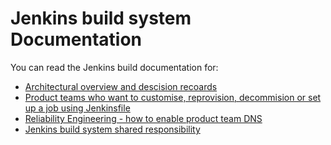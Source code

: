 # Jenkins build system Documentation

You can read the Jenkins build documentation for: 

* [Architectural overview and descision recoards](architecture/README.md)
* [Product teams who want to customise, reprovision, decommision or set up a job using Jenkinsfile](docs_for_team/README.md)
* [Reliability Engineering - how to enable product team DNS](docs_for_re/README.md)
* [Jenkins build system shared responsibility](docs/shared-responsibility-document.md)
